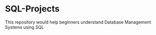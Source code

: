 # SQL-Projects
This repository would help beginners understand Database Management Systems using SQL
